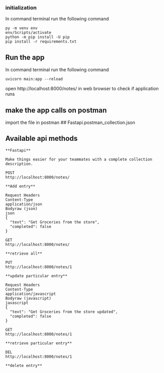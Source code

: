 ### initialization
In command terminal run the following command
```shell
py -m venv env
env/Scripts/activate
python -m pip install -U pip
pip install -r requirements.txt
```

## Run the app 
In command terminal run the following command
```shell
uvicorn main:app --reload
```
open http://localhost:8000/notes/ in web browser to check if application runs

## make the app calls on postman
import the file in postman  ## Fastapi.postman_collection.json


## Available api methods
```shell
**Fastapi**

Make things easier for your teammates with a complete collection description.

POST
http://localhost:8000/notes/

**Add entry**

Request Headers
Content-Type
application/json
Bodyraw (json)
json
{
  "text": "Get Groceries from the store",
  "completed": false
}

GET
http://localhost:8000/notes/

**retrieve all**

PUT
http://localhost:8000/notes/1

**update particular entry**

Request Headers
Content-Type
application/javascript
Bodyraw (javascript)
javascript
{
  "text": "Get Groceries from the store updated",
  "completed": false
}

GET
http://localhost:8000/notes/1

**retrieve particular entry**

DEL
http://localhost:8000/notes/1

**delete entry**
```
